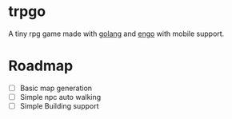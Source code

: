 # trpgo
A tiny rpg game made with [golang](https://golang.org) and [engo](https://github.com/EngoEngine/engo) with mobile support.

# Roadmap

- [ ] Basic map generation
- [ ] Simple npc auto walking
- [ ] Simple Building support